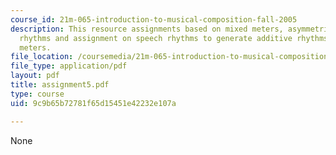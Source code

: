 ```yaml
---
course_id: 21m-065-introduction-to-musical-composition-fall-2005
description: This resource assignments based on mixed meters, asymmetric meter, additive
  rhythms and assignment on speech rhythms to generate additive rhythms and mixed
  meters.
file_location: /coursemedia/21m-065-introduction-to-musical-composition-fall-2005/9c9b65b72781f65d15451e42232e107a_assignment5.pdf
file_type: application/pdf
layout: pdf
title: assignment5.pdf
type: course
uid: 9c9b65b72781f65d15451e42232e107a

---
```

None